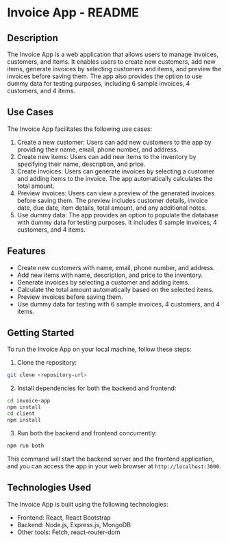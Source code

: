 # Invoice App - README

## Description
The Invoice App is a web application that allows users to manage invoices, customers, and items. It enables users to create new customers, add new items, generate invoices by selecting customers and items, and preview the invoices before saving them. The app also provides the option to use dummy data for testing purposes, including 6 sample invoices, 4 customers, and 4 items.

## Use Cases
The Invoice App facilitates the following use cases:
1. Create a new customer: Users can add new customers to the app by providing their name, email, phone number, and address.
2. Create new items: Users can add new items to the inventory by specifying their name, description, and price.
3. Create invoices: Users can generate invoices by selecting a customer and adding items to the invoice. The app automatically calculates the total amount.
4. Preview invoices: Users can view a preview of the generated invoices before saving them. The preview includes customer details, invoice date, due date, item details, total amount, and any additional notes.
5. Use dummy data: The app provides an option to populate the database with dummy data for testing purposes. It includes 6 sample invoices, 4 customers, and 4 items.

## Features
- Create new customers with name, email, phone number, and address.
- Add new items with name, description, and price to the inventory.
- Generate invoices by selecting a customer and adding items.
- Calculate the total amount automatically based on the selected items.
- Preview invoices before saving them.
- Use dummy data for testing with 6 sample invoices, 4 customers, and 4 items.

## Getting Started
To run the Invoice App on your local machine, follow these steps:

1. Clone the repository:
```bash
git clone <repository-url>
```

2. Install dependencies for both the backend and frontend:
```bash
cd invoice-app
npm install
cd client
npm install
```

3. Run both the backend and frontend concurrently:
```bash
npm run both
```

This command will start the backend server and the frontend application, and you can access the app in your web browser at `http://localhost:3000`.

## Technologies Used
The Invoice App is built using the following technologies:
- Frontend: React, React Bootstrap
- Backend: Node.js, Express.js, MongoDB
- Other tools: Fetch, react-router-dom
